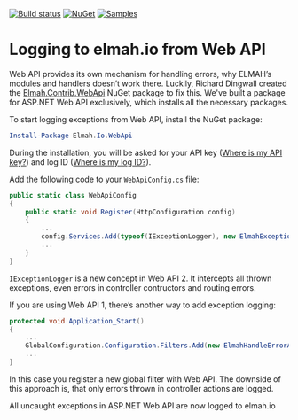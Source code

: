 [![Build status](https://ci.appveyor.com/api/projects/status/j82k842uc26w2drg?svg=true)](https://ci.appveyor.com/project/ThomasArdal/elmah-io)
[![NuGet](https://img.shields.io/nuget/v/Elmah.Io.WebApi.svg)](https://www.nuget.org/packages/Elmah.Io.WebApi)
[![Samples](https://img.shields.io/badge/samples-1-brightgreen.svg)](https://github.com/elmahio/elmah.io/tree/master/samples/Elmah.Io.WebApi)

# Logging to elmah.io from Web API

Web API provides its own mechanism for handling errors, why ELMAH’s modules and handlers doesn’t work there. Luckily, Richard Dingwall created the [Elmah.Contrib.WebApi](https://www.nuget.org/packages/Elmah.Contrib.WebApi/) NuGet package to fix this. We've built a package for ASP.NET Web API exclusively, which installs all the necessary packages.

To start logging exceptions from Web API, install the NuGet package:

```powershell
Install-Package Elmah.Io.WebApi
```

During the installation, you will be asked for your API key ([Where is my API key?](https://docs.elmah.io/where-is-my-api-key/)) and log ID ([Where is my log ID?](https://docs.elmah.io/where-is-my-log-id/)).

Add the following code to your `WebApiConfig.cs` file:

```csharp
public static class WebApiConfig
{
    public static void Register(HttpConfiguration config)
    {
        ...
        config.Services.Add(typeof(IExceptionLogger), new ElmahExceptionLogger());
        ...
    }
}
```

`IExceptionLogger` is a new concept in Web API 2. It intercepts all thrown exceptions, even errors in controller contructors and routing errors.

If you are using Web API 1, there’s another way to add exception logging:

```csharp
protected void Application_Start()
{
    ...
    GlobalConfiguration.Configuration.Filters.Add(new ElmahHandleErrorApiAttribute());
    ...
}
```

In this case you register a new global filter with Web API. The downside of this approach is, that only errors thrown in controller actions are logged.

All uncaught exceptions in ASP.NET Web API are now logged to elmah.io